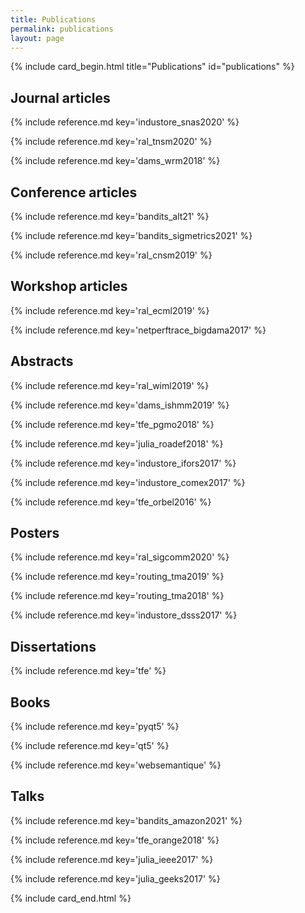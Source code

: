 ```yaml
---
title: Publications
permalink: publications
layout: page
---
```


{% include card_begin.html title="Publications" id="publications" %}

<h2 id="journal">Journal articles</h2>

{% include reference.md key='industore_snas2020' %}

{% include reference.md key='ral_tnsm2020' %}

{% include reference.md key='dams_wrm2018' %}

<h2 id="conference">Conference articles</h2>

{% include reference.md key='bandits_alt21' %}

{% include reference.md key='bandits_sigmetrics2021' %}

{% include reference.md key='ral_cnsm2019' %}

<h2 id="workshop">Workshop articles</h2>

{% include reference.md key='ral_ecml2019' %}

{% include reference.md key='netperftrace_bigdama2017' %}

<h2 id="abstract">Abstracts</h2>

{% include reference.md key='ral_wiml2019' %}

{% include reference.md key='dams_ishmm2019' %}

{% include reference.md key='tfe_pgmo2018' %}

{% include reference.md key='julia_roadef2018' %}

{% include reference.md key='industore_ifors2017' %}

{% include reference.md key='industore_comex2017' %}

{% include reference.md key='tfe_orbel2016' %}

<h2 id="poster">Posters</h2>

{% include reference.md key='ral_sigcomm2020' %}

{% include reference.md key='routing_tma2019' %}

{% include reference.md key='routing_tma2018' %}

{% include reference.md key='industore_dsss2017' %}

<h2 id="dissertation">Dissertations</h2>

{% include reference.md key='tfe' %}

<h2 id="book">Books</h2>

{% include reference.md key='pyqt5' %}

{% include reference.md key='qt5' %}

{% include reference.md key='websemantique' %}

<h2 id="talk">Talks</h2>

{% include reference.md key='bandits_amazon2021' %}

{% include reference.md key='tfe_orange2018' %}

{% include reference.md key='julia_ieee2017' %}

{% include reference.md key='julia_geeks2017' %}

{% include card_end.html %}
